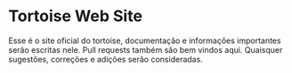 # Tortoise Web Site


Esse é o site oficial do tortoise, documentação e informações importantes serão escritas nele.
Pull requests também são bem vindos aqui. Quaisquer sugestões, correções e adições serão
consideradas.
